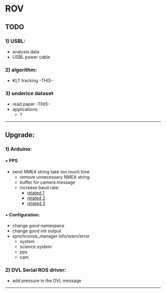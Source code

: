 # ROV

## TODO

### 1) USBL:
- analysis data
- USBL power cable 

### 2) algorithm:
- KLT tracking *-THIS-*

### 3) underice dataset
- read paper  *-THIS-*
- applications:
    - ?

-------------------------------------------------

## Upgrade:


### 1) Arduino:

#### + PPS
- send NMEA string take too much time
    - remove unnecessary NMEA string
    - buffer for camera message
    - increase baud rate:
        - [related 1](https://forums.developer.nvidia.com/t/non-standard-baud-rate-for-the-uart/110323)
        - [related 2](https://forums.developer.nvidia.com/t/how-to-make-nanos-uart-work-at-about-8mbps-baudrate/110229#5418557)
        - [related 3](https://forums.developer.nvidia.com/t/ths0-uart-is-not-receiving-any-data/197054/12)

#### + Configuration:
- change good namespace
- change good init output
- synchronize_manager info/warn/error
    - system
    - science system
    - pps
    - cam

### 2) DVL Serial ROS driver:
- add pressure in the DVL message





-------------------------------------------------

